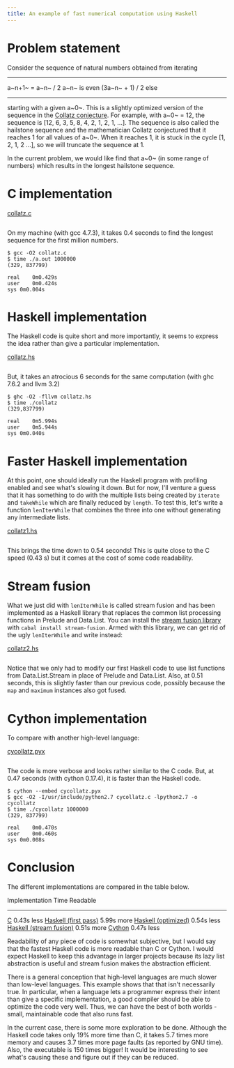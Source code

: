 ```yaml
---
title: An example of fast numerical computation using Haskell
---
```


# Problem statement

Consider the sequence of natural numbers obtained from iterating 

---------- ---------------- ------------
a~n+1~ =   a~n~ / 2         a~n~ is even
           (3a~n~ + 1) / 2  else
---------- ---------------- ------------

starting with a given a~0~. This is a slightly optimized version of the
sequence in the [Collatz conjecture]. For example, with a~0~ = 12, the sequence
is [12, 6, 3, 5, 8, 4, 2, 1, 2, 1, ...]. The sequence is also called the
hailstone sequence and the mathematician Collatz conjectured that it reaches 1
for all values of a~0~. When it reaches 1, it is stuck in the cycle [1, 2, 1, 2
...], so we will truncate the sequence at 1.

In the current problem, we would like find that a~0~ (in some range of numbers)
which results in the longest hailstone sequence.

# C implementation

[collatz.c](src/collatz.c)

```{.c  include="src/collatz.c"}
```

On my machine (with gcc 4.7.3), it takes 0.4 seconds to find the
longest sequence for the first million numbers.

```
$ gcc -O2 collatz.c
$ time ./a.out 1000000
(329, 837799)

real	0m0.429s
user	0m0.424s
sys	0m0.004s
```

# Haskell implementation

The Haskell code is quite short and more importantly, it seems to express the
idea rather than give a particular implementation.

[collatz.hs](src/collatz.hs)

```{.haskell  include="src/collatz.hs"}
```

But, it takes an atrocious 6 seconds for the same computation (with ghc 7.6.2
and llvm 3.2)

```
$ ghc -O2 -fllvm collatz.hs
$ time ./collatz
(329,837799)

real	0m5.994s
user	0m5.944s
sys	0m0.040s
```

# Faster Haskell implementation

At this point, one should ideally run the Haskell program with profiling enabled
and see what's slowing it down. But for now, I'll venture a guess that it has
something to do with the multiple lists being created by `iterate` and
`takeWhile` which are finally reduced by `length`. To test this, let's write a
function `lenIterWhile` that combines the three into one without generating any
intermediate lists.

[collatz1.hs](src/collatz1.hs)

```{.haskell  include="src/collatz1.hs"}
```

This brings the time down to 0.54 seconds! This is quite close to the C speed
(0.43 s) but it comes at the cost of some code readability.

# Stream fusion

What we just did with `lenIterWhile` is called stream fusion and has been
implemented as a Haskell library that replaces the common list processing
functions in Prelude and Data.List. You can install the [stream fusion library]
with `cabal install stream-fusion`. Armed with this library, we can get rid of
the ugly `lenIterWhile` and write instead:

[collatz2.hs](src/collatz2.hs)

```{.haskell  include="src/collatz2.hs"}
```

Notice that we only had to modify our first Haskell code to use list functions
from Data.List.Stream in place of Prelude and Data.List. Also, at 0.51 seconds,
this is slightly faster than our previous code, possibly because the `map` and
`maximum` instances also got fused.

# Cython implementation

To compare with another high-level language:

[cycollatz.pyx](src/cycollatz.pyx)

```{.python  include="src/cycollatz.pyx"}
```

The code is more verbose and looks rather similar to the C code. But, at 0.47
seconds (with cython 0.17.4), it is faster than the Haskell code.

```
$ cython --embed cycollatz.pyx
$ gcc -O2 -I/usr/include/python2.7 cycollatz.c -lpython2.7 -o cycollatz
$ time ./cycollatz 1000000
(329, 837799)

real	0m0.470s
user	0m0.460s
sys	0m0.008s
```

# Conclusion

The different implementations are compared in the table below. 

Implementation                              Time    Readable
--------------------------------------     ------   --------
[C](src/collatz.c)                          0.43s      less
[Haskell (first pass)](src/collatz.hs)      5.99s      more
[Haskell (optimized)](src/collatz1.hs)      0.54s      less
[Haskell (stream fusion)](src/collatz2.hs)  0.51s      more
[Cython](src/cycollatz.pyx)                 0.47s      less

Readability of any piece of code is somewhat subjective, but I would say that
the fastest Haskell code is more readable than C or Cython. I would expect
Haskell to keep this advantage in larger projects because its lazy list
abstraction is useful and stream fusion makes the abstraction efficient.

There is a general conception that high-level languages are much slower than
low-level languages. This example shows that that isn't necessarily true. In
particular, when a language lets a programmer express their intent than give a
specific implementation, a good compiler should be able to optimize the code
very well. Thus, we can have the best of both worlds - small, maintainable code
that also runs fast.

In the current case, there is some more exploration to be done. Although the
Haskell code takes only 19% more time than C, it takes 5.7 times more memory and
causes 3.7 times more page faults (as reported by GNU time). Also, the
executable is 150 times bigger! It would be interesting to see what's causing
these and figure out if they can be reduced.

[Collatz conjecture]: http://en.wikipedia.org/wiki/Collatz_conjecture
[stream fusion library]: http://hackage.haskell.org/package/stream-fusion 
